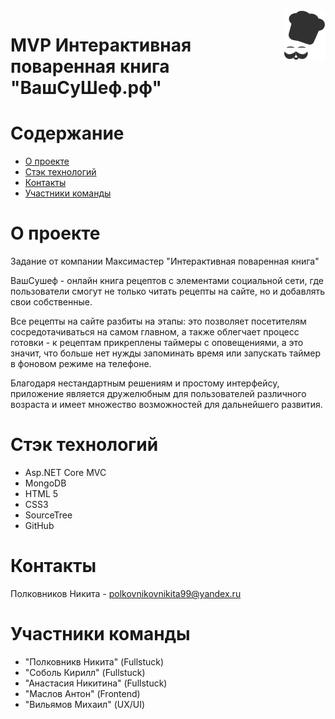 
<img src="CookBookServer/CookBookServer/wwwroot/images/header/logomini.svg" align="right" />

# MVP Интерактивная поваренная книга "ВашСуШеф.рф"

# Содержание
* [О проекте](#about)
* [Стэк технологий](#technology-stack)
* [Контакты](#contacts)
* [Участники команды](#team-members)

# <a name="about"></a>О проекте
Задание от компании Максимастер "Интерактивная поваренная книга"

ВашСушеф - онлайн книга рецептов с элементами социальной сети, где пользователи смогут не только читать рецепты на сайте, но и добавлять свои собственные. 

Все рецепты на сайте разбиты на этапы: это позволяет посетителям сосредотачиваться на самом главном, а также облегчает процесс готовки - к рецептам прикреплены таймеры с оповещениями, а это значит, что больше нет нужды запоминать время или запускать таймер в фоновом режиме на телефоне. 

Благодаря нестандартным решениям и простому интерфейсу, приложение является дружелюбным для пользователей различного возраста и имеет множество возможностей для дальнейшего развития.

# <a name="technology-stack"></a>Стэк технологий
* Asp.NET Core MVC
* MongoDB
* HTML 5
* CSS3
* SourceTree
* GitHub

# <a name="contacts"></a>Контакты
Полковников Никита - polkovnikovnikita99@yandex.ru

# <a name="team-members"></a>Участники команды
* "Полковникв Никита" (Fullstuck)
* "Соболь Кирилл" (Fullstuck)
* "Анастасия Никитина" (Fullstuck)
* "Маслов Антон" (Frontend)
* "Вильямов Михаил" (UX/UI)
